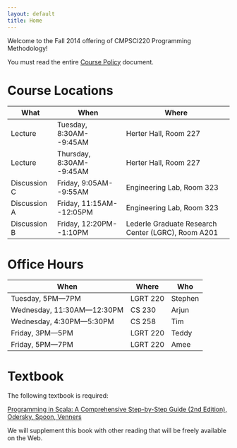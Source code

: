 ```yaml
---
layout: default
title: Home
---
```


Welcome to the Fall 2014 offering of CMPSCI220 Programming Methodology!

You must read the entire [Course Policy] document.

# Course Locations


<table class="table table-striped">
<thead>
  <tr><th>What</th><th>When</th><th>Where</th></tr>
</thead>
<tbody>
<tr><td>Lecture</td><td>Tuesday, 8:30AM--9:45AM</td><td>Herter Hall, Room 227</td></tr>
<tr><td>Lecture</td><td>Thursday, 8:30AM--9:45AM</td><td>Herter Hall, Room 227</td></tr>
<tr><td>Discussion C</td><td>Friday, 9:05AM--9:55AM</td><td>Engineering Lab, Room 323</td></tr>
<tr><td>Discussion A</td><td>Friday, 11:15AM--12:05PM</td><td>Engineering Lab, Room 323</td></tr>
<tr><td>Discussion B</td><td>Friday, 12:20PM--1:10PM</td><td>Lederle Graduate Research Center (LGRC), Room A201</td></tr>
</tbody>
</table>

# Office Hours

<table class="table table-striped">
<thead>
  <tr><th>When</th><th>Where</th><th>Who</th></tr>
</thead>
<tbody>
<tr><td>Tuesday, 5PM&mdash;7PM</td><td>LGRT 220</td><td>Stephen</td></tr>
<tr><td>Wednesday, 11:30AM&mdash;12:30PM</td><td>CS 230</td><td>Arjun</td></tr>
<tr><td>Wednesday, 4:30PM&mdash;5:30PM</td><td>CS 258</td><td>Tim</td></tr>
<tr><td>Friday, 3PM&mdash;5PM</td><td>LGRT 220</td><td>Teddy</td></tr>
<tr><td>Friday, 5PM&mdash;7PM</td><td>LGRT 220</td><td>Amee</td></tr>
</tbody>
</table>

# Textbook

The following textbook is required:

[Programming in Scala: A Comprehensive Step-by-Step Guide (2nd Edition), Odersky, Spoon, Venners][textbook]

We will supplement this book with other reading that will be freely available on
the Web.

[Course Policy]: ../policies
[textbook]: http://www.amazon.com/Programming-Scala-Comprehensive-Step-Step/dp/0981531644
